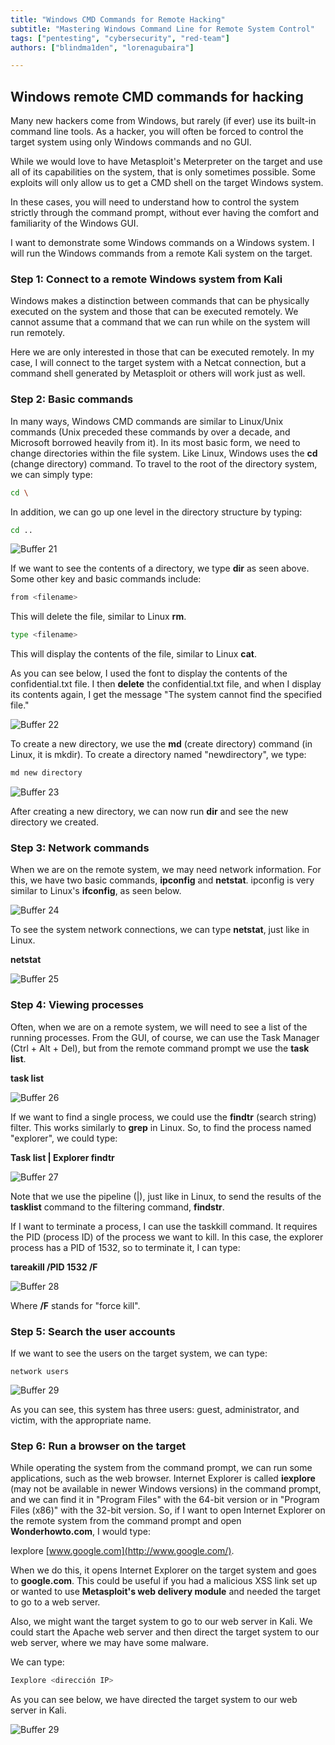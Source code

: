 ```yaml
---
title: "Windows CMD Commands for Remote Hacking"
subtitle: "Mastering Windows Command Line for Remote System Control"
tags: ["pentesting", "cybersecurity", "red-team"]
authors: ["blindma1den", "lorenagubaira"]

---
```


## Windows remote CMD commands for hacking

Many new hackers come from Windows, but rarely (if ever) use its built-in command line tools. As a hacker, you will often be forced to control the target system using only Windows commands and no GUI.

While we would love to have Metasploit's Meterpreter on the target and use all of its capabilities on the system, that is only sometimes possible. Some exploits will only allow us to get a CMD shell on the target Windows system.

In these cases, you will need to understand how to control the system strictly through the command prompt, without ever having the comfort and familiarity of the Windows GUI.

I want to demonstrate some Windows commands on a Windows system. I will run the Windows commands from a remote Kali system on the target.

### Step 1: Connect to a remote Windows system from Kali

Windows makes a distinction between commands that can be physically executed on the system and those that can be executed remotely. We cannot assume that a command that we can run while on the system will run remotely.

Here we are only interested in those that can be executed remotely. In my case, I will connect to the target system with a Netcat connection, but a command shell generated by Metasploit or others will work just as well.

### Step 2: Basic commands

In many ways, Windows CMD commands are similar to Linux/Unix commands (Unix preceded these commands by over a decade, and Microsoft borrowed heavily from it). In its most basic form, we need to change directories within the file system. Like Linux, Windows uses the **cd** (change directory) command. To travel to the root of the directory system, we can simply type:

```bash
cd \
```

In addition, we can go up one level in the directory structure by typing:

```bash
cd ..
```

![Buffer 21](https://github.com/4GeeksAcademy/cybersecurity-syllabus/blob/main/assets/buffer21.png?raw=true)

If we want to see the contents of a directory, we type **dir** as seen above. Some other key and basic commands include:

```bash
from <filename>
```

This will delete the file, similar to Linux **rm**.

```bash
type <filename>
```

This will display the contents of the file, similar to Linux **cat**.

As you can see below, I used the font to display the contents of the confidential.txt file. I then **delete** the confidential.txt file, and when I display its contents again, I get the message "The system cannot find the specified file."

![Buffer 22](https://github.com/4GeeksAcademy/cybersecurity-syllabus/blob/main/assets/buffer22.png?raw=true)

To create a new directory, we use the **md** (create directory) command (in Linux, it is mkdir). To create a directory named "newdirectory", we type:

```bash
md new directory
```

![Buffer 23](https://github.com/4GeeksAcademy/cybersecurity-syllabus/blob/main/assets/buffer23.png?raw=true)

After creating a new directory, we can now run **dir** and see the new directory we created.

### Step 3: Network commands

When we are on the remote system, we may need network information. For this, we have two basic commands, **ipconfig** and **netstat**. ipconfig is very similar to Linux's **ifconfig**, as seen below.

![Buffer 24](https://github.com/4GeeksAcademy/cybersecurity-syllabus/blob/main/assets/buffer24.png?raw=true)

To see the system network connections, we can type **netstat**, just like in Linux.

**netstat**

![Buffer 25](https://github.com/4GeeksAcademy/cybersecurity-syllabus/blob/main/assets/buffer25.png?raw=true)

### Step 4: Viewing processes

Often, when we are on a remote system, we will need to see a list of the running processes. From the GUI, of course, we can use the Task Manager (Ctrl + Alt + Del), but from the remote command prompt we use the **task list**.

**task list**

![Buffer 26](https://github.com/4GeeksAcademy/cybersecurity-syllabus/blob/main/assets/buffer26.png?raw=true)

If we want to find a single process, we could use the **findtr** (search string) filter. This works similarly to **grep** in Linux. So, to find the process named "explorer", we could type:

**Task list | Explorer findtr**

![Buffer 27](https://github.com/4GeeksAcademy/cybersecurity-syllabus/blob/main/assets/buffer27.png?raw=true)

Note that we use the pipeline (|), just like in Linux, to send the results of the **tasklist** command to the filtering command, **findstr**.

If I want to terminate a process, I can use the taskkill command. It requires the PID (process ID) of the process we want to kill. In this case, the explorer process has a PID of 1532, so to terminate it, I can type:

**tareakill /PID 1532 /F**

![Buffer 28](https://github.com/4GeeksAcademy/cybersecurity-syllabus/blob/main/assets/buffer28.png?raw=true)

Where **/F** stands for "force kill".

### Step 5: Search the user accounts

If we want to see the users on the target system, we can type:

`network users`

![Buffer 29](https://github.com/4GeeksAcademy/cybersecurity-syllabus/blob/main/assets/buffer29.png?raw=true)

As you can see, this system has three users: guest, administrator, and victim, with the appropriate name.

### Step 6: Run a browser on the target

While operating the system from the command prompt, we can run some applications, such as the web browser. Internet Explorer is called **iexplore** (may not be available in newer Windows versions) in the command prompt, and we can find it in "Program Files" with the 64-bit version or in "Program Files (x86)" with the 32-bit version. So, if I want to open Internet Explorer on the remote system from the command prompt and open **Wonderhowto.com**, I would type:

Iexplore [www.google.com](http://www.google.com/).

When we do this, it opens Internet Explorer on the target system and goes to **google.com**. This could be useful if you had a malicious XSS link set up or wanted to use **Metasploit's web delivery module** and needed the target to go to a web server.

Also, we might want the target system to go to our web server in Kali. We could start the Apache web server and then direct the target system to our web server, where we may have some malware.

We can type:

```bash
Iexplore <dirección IP>
```

As you can see below, we have directed the target system to our web server in Kali.

![Buffer 29](https://github.com/4GeeksAcademy/cybersecurity-syllabus/blob/main/assets/buffer29.png?raw=true)
